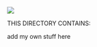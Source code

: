 
![](https://github.com/psmass/DDSexamples/blob/master/RtiAsOne.png)


THIS DIRECTORY CONTAINS:

add my own stuff here